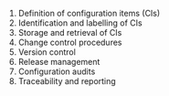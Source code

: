 1. Definition of configuration items (CIs)
2. Identification and labelling of CIs
3. Storage and retrieval of CIs
4. Change control procedures
5. Version control
6. Release management
7. Configuration audits
8. Traceability and reporting
